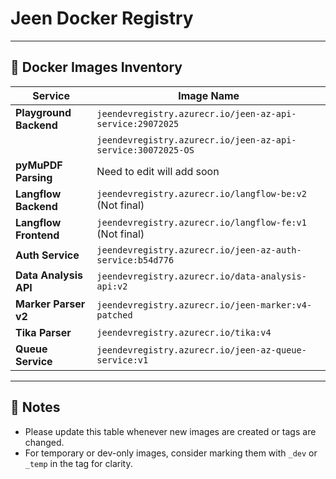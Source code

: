 # Jeen Docker Registry

---

## 🐳 Docker Images Inventory

| Service             | Image Name                                                              |
|---------------------|-------------------------------------------------------------------------|
| **Playground Backend**   | `jeendevregistry.azurecr.io/jeen-az-api-service:29072025`            |
|                     | `jeendevregistry.azurecr.io/jeen-az-api-service:30072025-OS`            |
| **pyMuPDF Parsing**      | Need to edit will add soon                                                                |
| **Langflow Backend**     | `jeendevregistry.azurecr.io/langflow-be:v2` (Not final)                        |
| **Langflow Frontend**    | `jeendevregistry.azurecr.io/langflow-fe:v1` (Not final)                          |
| **Auth Service**         | `jeendevregistry.azurecr.io/jeen-az-auth-service:b54d776`           |
| **Data Analysis API**    | `jeendevregistry.azurecr.io/data-analysis-api:v2`                   |
| **Marker Parser v2**     | `jeendevregistry.azurecr.io/jeen-marker:v4-patched`                 |
| **Tika Parser**          | `jeendevregistry.azurecr.io/tika:v4`                                |
| **Queue Service**        | `jeendevregistry.azurecr.io/jeen-az-queue-service:v1`               |

---

## 📌 Notes

- Please update this table whenever new images are created or tags are changed.
- For temporary or dev-only images, consider marking them with `_dev` or `_temp` in the tag for clarity.

